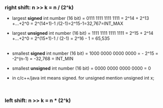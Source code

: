 ### right shift: n >> k = n / (2^k)


 - largest **signed** int number (16 bit) = 0111 1111 1111 1111 =  2^14 + 2^13 +...+2^0 = 2^(14+1)-1 /(2-1)=2^15-1=32,767=INT_MAX<br>
 - largest **unsigned** int number (16 bit) = 1111 1111 1111 1111 = 2^15 + 2^14 +...+2^0 = 2^(15+1)-1 / (2-1) = 2^16 - 1 = 65,535<br><br>

 - smallest **signed** int number (16 bit) = 1000 0000 0000 0000 =  - 2^15 = -2^(n-1) = -32,768 = INT_MIN <br>
 - smallest **unsigned** int number (16 bit) = 0000 0000 0000 0000 = 0 <br>



 - in c/c++/java int means signed. for unsigned mention unsigned int x;

<br> 

### left shift: n >> k = n * (2^k)
